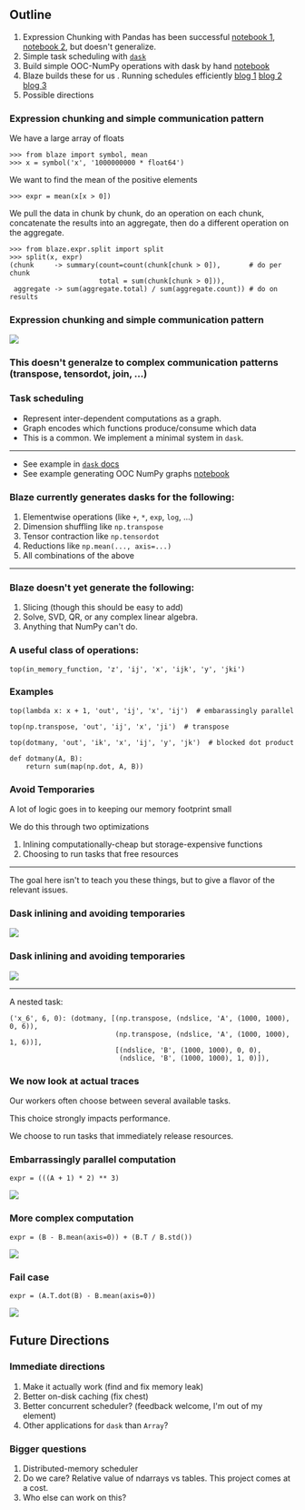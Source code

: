 ## Outline

1.  Expression Chunking with Pandas has been successful [notebook
1](http://nbviewer.ipython.org/url/blaze.pydata.org/notebooks/timings-csv.ipynb), [notebook 2](http://nbviewer.ipython.org/url/blaze.pydata.org/notebooks/timings-bcolz.ipynb), but doesn't generalize.
2.  Simple task scheduling with [`dask`](http://dask.readthedocs.org/en/latest/)
3.  Build simple OOC-NumPy operations with dask by hand [notebook](http://nbviewer.ipython.org/github/ContinuumIO/dask/blob/master/notebooks/simple-numpy-sum.ipynb)
4.  Blaze builds these for us
.  Running schedules efficiently
    [blog 1](http://mrocklin.github.com/blog/work/2014/12/27/Towards-OOC)
    [blog 2](http://mrocklin.github.com/blog/work/2014/12/30/Towards-OOC-Frontend)
    [blog 3](http://mrocklin.github.com/blog/work/2015/01/06/Towards-OOC-Scheduling)
6.  Possible directions



### Expression chunking and simple communication pattern

We have a large array of floats

    >>> from blaze import symbol, mean
    >>> x = symbol('x', '1000000000 * float64')

We want to find the mean of the positive elements

    >>> expr = mean(x[x > 0])

We pull the data in chunk by chunk, do an operation on each chunk, concatenate the results into an aggregate, then do a different operation on the aggregate.

    >>> from blaze.expr.split import split
    >>> split(x, expr)
    (chunk     -> summary(count=count(chunk[chunk > 0]),       # do per chunk
                          total = sum(chunk[chunk > 0])),
     aggregate -> sum(aggregate.total) / sum(aggregate.count)) # do on results


### Expression chunking and simple communication pattern

![](images/chunking.png)


### This doesn't generalze to complex communication patterns (transpose, tensordot, join, ...)



### Task scheduling

* Represent inter-dependent computations as a graph.
* Graph encodes which functions produce/consume which data
* This is a common.  We implement a minimal system in `dask`.

<hr>

* See example in [`dask` docs](http://dask.readthedocs.org/en/latest/)
* See example generating OOC NumPy graphs [notebook](http://nbviewer.ipython.org/github/ContinuumIO/dask/blob/master/notebooks/simple-numpy-sum.ipynb)


### Blaze currently generates dasks for the following:

1.  Elementwise operations (like `+`, `*`, `exp`, `log`, ...)
2.  Dimension shuffling like `np.transpose`
3.  Tensor contraction like `np.tensordot`
4.  Reductions like `np.mean(..., axis=...)`
5.  All combinations of the above

<hr>

### Blaze doesn't yet generate the following:

1.  Slicing (though this should be easy to add)
2.  Solve, SVD, QR, or any complex linear algebra.
3.  Anything that NumPy can't do.


### A useful class of operations:

    top(in_memory_function, 'z', 'ij', 'x', 'ijk', 'y', 'jki')

### Examples

    top(lambda x: x + 1, 'out', 'ij', 'x', 'ij')  # embarassingly parallel

    top(np.transpose, 'out', 'ij', 'x', 'ji')  # transpose

    top(dotmany, 'out', 'ik', 'x', 'ij', 'y', 'jk')  # blocked dot product

    def dotmany(A, B):
        return sum(map(np.dot, A, B))



### Avoid Temporaries

A lot of logic goes in to keeping our memory footprint small

We do this through two optimizations

1.  Inlining computationally-cheap but storage-expensive functions
2.  Choosing to run tasks that free resources

<hr>

The goal here isn't to teach you these things, but to give a flavor of the relevant issues.


### Dask inlining and avoiding temporaries

![](images/dask/uninlined.png)


### Dask inlining and avoiding temporaries

![](images/dask/inlined.png)

<hr>

A nested task:

    ('x_6', 6, 0): (dotmany, [(np.transpose, (ndslice, 'A', (1000, 1000), 0, 6)),
                              (np.transpose, (ndslice, 'A', (1000, 1000), 1, 6))],
                              [(ndslice, 'B', (1000, 1000), 0, 0),
                               (ndslice, 'B', (1000, 1000), 1, 0)]),




### We now look at actual traces

Our workers often choose between several available tasks.

This choice strongly impacts performance.

We choose to run tasks that immediately release resources.


### Embarrassingly parallel computation

    expr = (((A + 1) * 2) ** 3)

![](images/dask/embarrassing.gif)


### More complex computation

    expr = (B - B.mean(axis=0)) + (B.T / B.std())

![](images/dask/normalized-b.gif)


### Fail case

    expr = (A.T.dot(B) - B.mean(axis=0))

![](images/dask/fail-case.gif)



## Future Directions

### Immediate directions

1.  Make it actually work (find and fix memory leak)
2.  Better on-disk caching (fix chest)
3.  Better concurrent scheduler?  (feedback welcome, I'm out of my element)
4.  Other applications for `dask` than `Array`?

### Bigger questions

1.  Distributed-memory scheduler
2.  Do we care?  Relative value of ndarrays vs tables.  This project comes at a cost.
3.  Who else can work on this?

